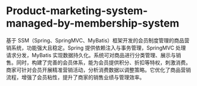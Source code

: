 # Product-marketing-system-managed-by-membership-system
基于 SSM（Spring、SpringMVC、MyBatis）框架开发的会员制度管理的商品营销系统，功能强大且稳定。Spring 提供依赖注入与事务管理，SpringMVC 处理请求分发，MyBatis 实现数据持久化。系统可对商品进行分类管理、展示与销售。同时，构建了完善的会员体系，能为会员提供积分、折扣等特权，刺激消费。商家可针对会员开展精准营销活动，分析消费数据以调整策略。它优化了商品营销流程，增强了会员粘性，提升了商家的销售业绩与管理效率。 
